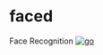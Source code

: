 # faced
Face Recognition 
[![go](https://github.com/shikharvashistha/faced/actions/workflows/go.yml/badge.svg?branch=main)](https://github.com/shikharvashistha/faced/actions/workflows/go.yml)